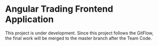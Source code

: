 # Angular Trading Frontend Application
This project is under development. Since this project follows the GitFlow, the final work will be merged to the master branch after the Team Code.
